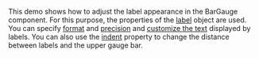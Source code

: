 This demo shows how to adjust the label appearance in the BarGauge component. For this purpose, the properties of the [label](/Documentation/ApiReference/UI_Components/dxBarGauge/Configuration/label/) object are used. You can specify [format](/Documentation/ApiReference/UI_Components/dxBarGauge/Configuration/label/#format) and [precision](/Documentation/ApiReference/Common/Object_Structures/format/#precision) and [customize the text](/Documentation/ApiReference/UI_Components/dxBarGauge/Configuration/label/#customizeText) displayed by labels. You can also use the [indent](/Documentation/ApiReference/UI_Components/dxBarGauge/Configuration/label/#indent) property to change the distance between labels and the upper gauge bar.